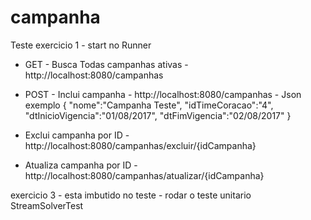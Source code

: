# campanha
Teste
exercicio 1 - start no Runner

- GET - Busca Todas campanhas ativas - http://localhost:8080/campanhas
- POST - Inclui campanha - http://localhost:8080/campanhas - Json exemplo
{
	"nome":"Campanha Teste",
	"idTimeCoracao":"4",
	"dtInicioVigencia":"01/08/2017",
	"dtFimVigencia":"02/08/2017"
}

- Exclui campanha por ID - http://localhost:8080/campanhas/excluir/{idCampanha}
- Atualiza campanha por ID - http://localhost:8080/campanhas/atualizar/{idCampanha}


exercicio 3 - esta imbutido no teste - rodar o teste unitario StreamSolverTest 
